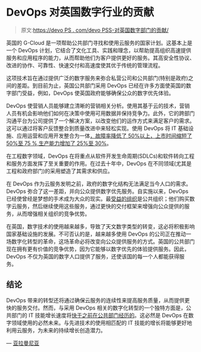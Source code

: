 # DevOps 对英国数字行业的贡献

> 原文:[https://devo PS . com/devo PSS-对英国数字部门的贡献/](https://devops.com/devopss-contribution-to-uks-digital-sector/)

英国的 G-Cloud 是一项帮助公共部门寻找和使用云服务的国家计划。这基本上是一个 DevOps 计划，它结合了文化工具、实践和理念，以帮助提高组织高速提供服务和应用程序的能力，从而帮助他们为客户提供更好的服务。其高安全性协议、改进的协作、可靠性、快速交付和高速度使其优于传统的管理流程。

这项技术旨在通过提供广泛的数字服务来弥合私营公司和公共部门(特别是政府)之间的差距。到目前为止，英国公共部门采用 DevOps 已经在许多方面使英国的数字部门受益，例如，DevOps 使英国政府能够确保公众的数字优先体验。

DevOps 使营销人员能够建立清晰的营销相关分析。使用其基于云的技术，营销人员有机会影响他们如何在决策中使用可用数据并保持竞争力。此外，它的跨部门沟通平台为公司提供了一个解决方案，以改变他们的运作方式来满足客户的需求。这可以通过将客户反馈整合到质量改进中来轻松实现。使用 DevOps 将 IT 基础设施、应用运营和应用开发整合为一体[，故障率降低了 50%以上，上市时间缩短了 50%至 75 %,生产能力增加了 25%至 30%](https://www.mckinsey.com/business-functions/digital-mckinsey/our-insights/digital-blog/devops-the-key-to-it-infrastructure-agility)。

在工程数字领域，DevOps 在将重点从软件开发生命周期(SDLCs)和软件转向工程和服务方面发挥了至关重要的作用。在过去十年中，DevOps 在不同领域(尤其是工程和政府部门)的采用塑造了其需求和供应。

在 DevOps 作为云服务发明之前，政府的数字化结构无法满足当今人口的需求。DevOps 弥合了这一差距，并向公众提供数字优先服务。自实施以来，DevOps 已经使曾经是梦想的手术成为大众的现实。最[受益的组织](https://dl.acm.org/citation.cfm?id=2962747)是公共组织；他们购买数字云服务，然后继续使用这些服务，通过更快的交付框架来增强向公众提供的服务，从而增强相关组织的竞争优势。

在英国，数字技术的使用越来越多，导致了天文数字类型的转变，这必将积极影响国家基础设施的发展。不可否认的是，越来越多使用 DevOps 的公司正在推动一场数字化转型的革命，这场革命必将改变向公众提供服务的方式。英国的公共部门现在拥有更有价值的竞争优势，因为它能够以数字优先的体验提供服务。因此，DevOps 不仅为英国的数字人口提供了服务，还使该国的每一个人都能获得服务。

## **结论**

DevOps 带来的转型还将通过确保云服务的连续性来提高服务质量，从而提供更快的服务交付。然而，与采用 DevOps 相关的数字化转型的一个独特方面是，公共部门的 IT 技能增长速度将[快于之前在公共部门经历的](https://dl.acm.org/citation.cfm?id=2962747)。这必然是 DevOps 在数字领域使用的必然未来。与先进技术的使用相匹配的 IT 技能的增长将能够更好地利用云服务，为未来的持续增长创造潜力。

— [亚拉曼尼亚](https://devops.com/author/subramonian-sarma/)